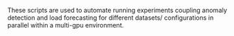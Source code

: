 These scripts are used to automate running experiments coupling anomaly detection and load forecasting for different datasets/ configurations in parallel within a multi-gpu environment.
